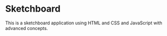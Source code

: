 # Sketchboard

This is a sketchboard application using HTML and CSS and JavaScript with advanced concepts.
